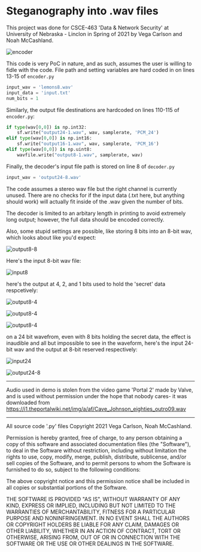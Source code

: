 # Steganography into .wav files

This project was done for CSCE-463 'Data & Network Security' at University of Nebraska - Linclon in Spring of 2021 by Vega Carlson and Noah McCashland.

![encoder](encoder.png)

This code is very PoC in nature, and as such, assumes the user is willing to fidle with the code. File path and setting variables are hard coded in on lines 13-15 of `encoder.py`

```py
input_wav = 'lemons8.wav'
input_data = 'input.txt'
num_bits = 1
```

Similarly, the output file destinations are hardcoded on lines 110-115 of `encoder.py`:

```py
if type(wav[0,0]) is np.int32:
    sf.write("output24-1.wav", wav, samplerate, 'PCM_24')
elif type(wav[0,0]) is np.int16:
    sf.write("output16-1.wav", wav, samplerate, 'PCM_16')
elif type(wav[0,0]) is np.uint8:
    wavfile.write("output8-1.wav", samplerate, wav)
```

Finally, the decoder's input file path is stored on line 8 of `decoder.py`

```py
input_wav = 'output24-8.wav'
```

The code assumes a stereo wav file but the right channel is currently unused. There are no checks for if the input data (.txt here, but anything should work) will actually fit inside of the .wav given the number of bits.

The decoder is limited to an arbitary length in printing to avoid extremely long output; however, the full data should be encoded correctly.

Also, some stupid settings are possible, like storing 8 bits into an 8-bit wav, which looks about like you'd expect:

![output8-8](output8-8.png)

Here's the input 8-bit wav file:

![input8](input8.png)

here's the output at 4, 2, and 1 bits used to hold the 'secret' data respcetively:

![output8-4](output8-4.png)

![output8-4](output8-2.png)

![output8-4](output8-1.png)

on a 24 bit wavefrom, even with 8 bits holding the secret data, the effect is inaudible and all but impossible to see in the waveform, here's the input 24-bit wav and the output at 8-bit reserved respectively:

![input24](input24.png)

![output24-8](output24-8.png)

---

Audio used in demo is stolen from the video game 'Portal 2' made by Valve, and is used without permission under the hope that nobody cares- it was downloaded from https://i1.theportalwiki.net/img/a/af/Cave_Johnson_eighties_outro09.wav

---

All source code '.py' files Copyright 2021 Vega Carlson, Noah McCashland.

Permission is hereby granted, free of charge, to any person obtaining a copy of this software and associated documentation files (the "Software"), to deal in the Software without restriction, including without limitation the rights to use, copy, modify, merge, publish, distribute, sublicense, and/or sell copies of the Software, and to permit persons to whom the Software is furnished to do so, subject to the following conditions:

The above copyright notice and this permission notice shall be included in all copies or substantial portions of the Software.

THE SOFTWARE IS PROVIDED "AS IS", WITHOUT WARRANTY OF ANY KIND, EXPRESS OR IMPLIED, INCLUDING BUT NOT LIMITED TO THE WARRANTIES OF MERCHANTABILITY, FITNESS FOR A PARTICULAR PURPOSE AND NONINFRINGEMENT. IN NO EVENT SHALL THE AUTHORS OR COPYRIGHT HOLDERS BE LIABLE FOR ANY CLAIM, DAMAGES OR OTHER LIABILITY, WHETHER IN AN ACTION OF CONTRACT, TORT OR OTHERWISE, ARISING FROM, OUT OF OR IN CONNECTION WITH THE SOFTWARE OR THE USE OR OTHER DEALINGS IN THE SOFTWARE.